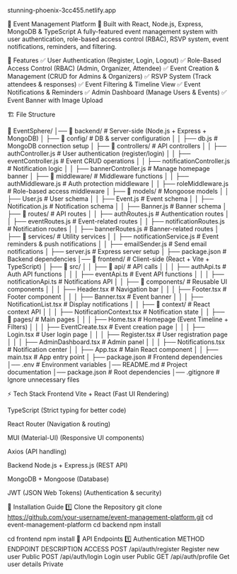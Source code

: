 stunning-phoenix-3cc455.netlify.app

📅 Event Management Platform
🚀 Built with React, Node.js, Express, MongoDB & TypeScript
A fully-featured event management system with user authentication, role-based access control (RBAC), RSVP system, event notifications, reminders, and filtering.

📌 Features
✅ User Authentication (Register, Login, Logout)
✅ Role-Based Access Control (RBAC) (Admin, Organizer, Attendee)
✅ Event Creation & Management (CRUD for Admins & Organizers)
✅ RSVP System (Track attendees & responses)
✅ Event Filtering & Timeline View
✅ Event Notifications & Reminders
✅ Admin Dashboard (Manage Users & Events)
✅ Event Banner with Image Upload

🏗️ File Structure

📂 EventSphere/
│── 📂 backend/                  # Server-side (Node.js + Express + MongoDB)
│   ├── 📂 config/               # DB & server configuration
│   │   ├── db.js                # MongoDB connection setup
│   ├── 📂 controllers/          # API controllers
│   │   ├── authController.js    # User authentication (register/login)
│   │   ├── eventController.js   # Event CRUD operations
│   │   ├── notificationController.js  # Notification logic
│   │   ├── bannerController.js  # Manage homepage banner
│   ├── 📂 middleware/           # Middleware functions
│   │   ├── authMiddleware.js    # Auth protection middleware
│   │   ├── roleMiddleware.js    # Role-based access middleware
│   ├── 📂 models/               # Mongoose models
│   │   ├── User.js              # User schema
│   │   ├── Event.js             # Event schema
│   │   ├── Notification.js      # Notification schema
│   │   ├── Banner.js            # Banner schema
│   ├── 📂 routes/               # API routes
│   │   ├── authRoutes.js        # Authentication routes
│   │   ├── eventRoutes.js       # Event-related routes
│   │   ├── notificationRoutes.js # Notification routes
│   │   ├── bannerRoutes.js      # Banner-related routes
│   ├── 📂 services/             # Utility services
│   │   ├── notificationService.js # Event reminders & push notifications
│   │   ├── emailSender.js       # Send email notifications
│   ├── server.js                # Express server setup
│   ├── package.json             # Backend dependencies
│── 📂 frontend/                 # Client-side (React + Vite + TypeScript)
│   ├── 📂 src/
│   │   ├── 📂 api/               # API calls
│   │   │   ├── authApi.ts        # Auth API functions
│   │   │   ├── eventApi.ts       # Event API functions
│   │   │   ├── notificationApi.ts # Notifications API
│   │   ├── 📂 components/        # Reusable UI components
│   │   │   ├── Header.tsx        # Navigation bar
│   │   │   ├── Footer.tsx        # Footer component
│   │   │   ├── Banner.tsx        # Event banner
│   │   │   ├── NotificationList.tsx # Display notifications
│   │   ├── 📂 context/           # React context API
│   │   │   ├── NotificationContext.tsx # Notification state
│   │   ├── 📂 pages/             # Main pages
│   │   │   ├── Home.tsx          # Homepage (Event Timeline + Filters)
│   │   │   ├── EventCreate.tsx   # Event creation page
│   │   │   ├── Login.tsx         # User login page
│   │   │   ├── Register.tsx      # User registration page
│   │   │   ├── AdminDashboard.tsx # Admin panel
│   │   │   ├── Notifications.tsx # Notification center
│   │   ├── App.tsx               # Main React component
│   │   ├── main.tsx              # App entry point
│   ├── package.json              # Frontend dependencies
│── .env                          # Environment variables
│── README.md                     # Project documentation
│── package.json                   # Root dependencies
│── .gitignore                     # Ignore unnecessary files


⚡ Tech Stack
Frontend
Vite + React (Fast UI Rendering)

TypeScript (Strict typing for better code)

React Router (Navigation & routing)

MUI (Material-UI) (Responsive UI components)

Axios (API handling)

Backend
Node.js + Express.js (REST API)

MongoDB + Mongoose (Database)

JWT (JSON Web Tokens) (Authentication & security)

🚀 Installation Guide
1️⃣ Clone the Repository
git clone https://github.com/your-username/event-management-platform.git
cd event-management-platform
cd backend
npm install

cd frontend
npm install
🎯 API Endpoints
1️⃣ Authentication
METHOD	ENDPOINT	DESCRIPTION	ACCESS
POST	/api/auth/register	Register new user	Public
POST	/api/auth/login	Login user	Public
GET	/api/auth/profile	Get user details	Private



